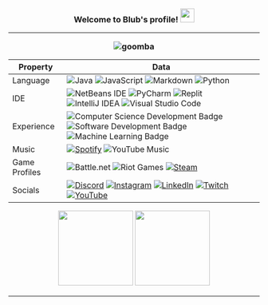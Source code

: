 <h3 align="center">
  Welcome to Blub's profile!
  <img src="https://media.giphy.com/media/hvRJCLFzcasrR4ia7z/giphy.gif" width="28">
  
---
  
<div align="center">
  
![goomba](https://i.imgur.com/UA2qy0H.gif)

Property                 | Data  
-------------------------|------
Language                 | ![Java](https://img.shields.io/badge/java-%23ED8B00.svg?style=for-the-badge&logo=java&logoColor=white) ![JavaScript](https://img.shields.io/badge/javascript-%23323330.svg?style=for-the-badge&logo=javascript&logoColor=%23F7DF1E) ![Markdown](https://img.shields.io/badge/markdown-%23000000.svg?style=for-the-badge&logo=markdown&logoColor=white) ![Python](https://img.shields.io/badge/python-3670A0?style=for-the-badge&logo=python&logoColor=ffdd54)
IDE                      | ![NetBeans IDE](https://img.shields.io/badge/NetBeansIDE-1B6AC6.svg?style=for-the-badge&logo=apache-netbeans-ide&logoColor=white) ![PyCharm](https://img.shields.io/badge/pycharm-143?style=for-the-badge&logo=pycharm&logoColor=black&color=black&labelColor=green) ![Replit](https://img.shields.io/badge/Replit-DD1200?style=for-the-badge&logo=Replit&logoColor=white) ![IntelliJ IDEA](https://img.shields.io/badge/IntelliJIDEA-000000.svg?style=for-the-badge&logo=intellij-idea&logoColor=white) ![Visual Studio Code](https://img.shields.io/badge/Visual%20Studio%20Code-0078d7.svg?style=for-the-badge&logo=visual-studio-code&logoColor=white)
Experience               | ![Computer Science Development Badge](https://img.shields.io/badge/-Computer%20Science-FAB040?style=flat&logoColor=white) ![Software Development Badge](https://img.shields.io/badge/-Software%20Development-FF6600?style=flat&logoColor=white) ![Machine Learning Badge](https://img.shields.io/badge/-Machine%20Learning-01D277?style=flat&logoColor=white)
Music                    | [![Spotify](https://img.shields.io/badge/Spotify-1ED760?style=for-the-badge&logo=spotify&logoColor=white)](https://open.spotify.com/user/xqzemzb4xypor48msa5xivo3b) ![YouTube Music](https://img.shields.io/badge/YouTube_Music-FF0000?style=for-the-badge&logo=youtube-music&logoColor=white)
Game Profiles            | ![Battle.net](https://img.shields.io/badge/battle.net-%2300AEFF.svg?style=for-the-badge&logo=battle.net&logoColor=white) ![Riot Games](https://img.shields.io/badge/riotgames-D32936.svg?style=for-the-badge&logo=riotgames&logoColor=white) [![Steam](https://img.shields.io/badge/steam-%23000000.svg?style=for-the-badge&logo=steam&logoColor=white)](https://steamcommunity.com/id/kyrodahero) 
Socials                  | [![Discord](https://img.shields.io/badge/Discord-%235865F2.svg?style=for-the-badge&logo=discord&logoColor=white)](discordapp.com/users/414823994777403392) [![Instagram](https://img.shields.io/badge/Instagram-%23E4405F.svg?style=for-the-badge&logo=Instagram&logoColor=white)](https://www.instagram.com/bwubbuu/) [![LinkedIn](https://img.shields.io/badge/linkedin-%230077B5.svg?style=for-the-badge&logo=linkedin&logoColor=white)](https://www.linkedin.com/in/rudzaidan-rosdi-6156a0213/) [![Twitch](https://img.shields.io/badge/Twitch-9347FF?style=for-the-badge&logo=twitch&logoColor=white)](https://www.twitch.tv/bwubbuu) [![YouTube](https://img.shields.io/badge/YouTube-%23FF0000.svg?style=for-the-badge&logo=YouTube&logoColor=white)](https://www.youtube.com/channel/UC6dyqgQ9HciIBiJ7GcANn8w)

</div>

<p align= "center">
  <img height= "150" src="https://github-readme-stats.vercel.app/api?username=bwubbu&theme=react&show_icons=true&include_all_commits=true" />
  <img height= "150" src="https://github-readme-stats.vercel.app/api/top-langs/?username=bwubbu&theme=react&layout=compact" />
</p>

------
